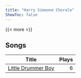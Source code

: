 ```yaml
---
title: "Harry Simeone Chorale"
ShowToc: false
---
```


{{< more >}}

## Songs
Title | Plays 
----- | -----: 
[Little Drummer Boy](/songs/little-drummer-boy) | 6

